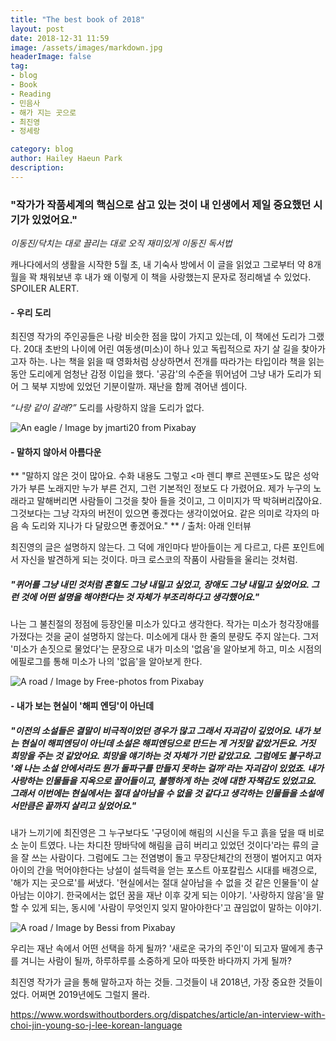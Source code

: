 ```yaml
---
title: "The best book of 2018"
layout: post
date: 2018-12-31 11:59
image: /assets/images/markdown.jpg
headerImage: false
tag:
- blog
- Book
- Reading
- 민음사
- 해가 지는 곳으로
- 최진영
- 정세랑

category: blog
author: Hailey Haeun Park
description:
---
```


### **"작가가 작품세계의 핵심으로 삼고 있는 것이 내 인생에서 제일 중요했던 시기가 있었어요."**  

*이동진/닥치는 대로 끌리는 대로 오직 재미있게 이동진 독서법*



캐나다에서의 생활을 시작한 5월 초, 내 기숙사 방에서 이 글을 읽었고 그로부터 약 8개월을 꽉 채워보낸 후 내가 왜 이렇게 이 책을 사랑했는지 문자로 정리해낼 수 있었다. SPOILER ALERT.



#### - 우리 도리

최진영 작가의 주인공들은 나랑 비슷한 점을 많이 가지고 있는데, 이 책에선 도리가 그랬다. 20대 초반의 나이에 어린 여동생(미소)이 하나 있고 독립적으로 자기 살 길을 찾아가고자 하는. 나는 책을 읽을 때 영화처럼 상상하면서 전개를 따라가는 타입이라 책을 읽는 동안 도리에게 엄청난 감정 이입을 했다. '공감'의 수준을 뛰어넘어 그냥 내가 도리가 되어 그 북부 지방에 있었던 기분이랄까. 재난을 함께 겪어낸 셈이다.



*“나랑 같이 갈래?”*  도리를 사랑하지 않을 도리가 없다.







![An eagle / Image by jmarti20 from Pixabay](http://hailey99.github.io/assets/images/free1.jpg)

#### - 말하지 않아서 아름다운

** "말하지 않은 것이 많아요. 수화 내용도 그렇고 <마 렌디 뿌르 꼰뗀또>도 많은 성악가가 부른 노래지만 누가 부른 건지, 그런 기본적인 정보도 다 가렸어요. 제가 누구의 노래라고 말해버리면 사람들이 그것을 찾아 들을 것이고, 그 이미지가 딱 박혀버리잖아요. 그것보다는 그냥 각자의 버전이 있으면 좋겠다는 생각이었어요. 같은 의미로 각자의 마음 속 도리와 지나가 다 달랐으면 좋겠어요." **
/ 출처: 아래 인터뷰

최진영의 글은 설명하지 않는다. 그 덕에 개인마다 받아들이는 게 다르고, 다른 포인트에서 자신을 발견하게 되는 것이다. 마크 로스코의 작품이 사람들을 울리는 것처럼.



##### "퀴어를 그냥 내민 것처럼 혼혈도 그냥 내밀고 싶었고, 장애도 그냥 내밀고 싶었어요. 그런 것에 어떤 설명을 해야한다는 것 자체가 부조리하다고 생각했어요."

나는 그 불친절의 정점에 등장인물 미소가 있다고 생각한다. 작가는 미소가 청각장애를 가졌다는 것을 굳이 설명하지 않는다. 미소에게 대사 한 줄의 분량도 주지 않는다. 그저 '미소가 손짓으로 물었다'는 문장으로 내가 미소의 '없음'을 알아보게 하고, 미소 시점의 에필로그를 통해 미소가 나의 '없음'을 알아보게 한다.








![A road / Image by Free-photos from Pixabay](http://hailey99.github.io/assets/images/free2.jpg)
#### - 내가 보는 현실이 '해피 엔딩'이 아닌데

##### "이전의 소설들은 결말이 비극적이었던 경우가 많고 그래서 자괴감이 깊었어요. 내가 보는 현실이 해피엔딩이 아닌데 소설은 해피엔딩으로 만드는 게 거짓말 같았거든요. 거짓 희망을 주는 것 같았어요. 희망을 얘기하는 것 자체가 기만 같았고요. 그럼에도 불구하고 '왜 나는 소설 안에서라도 뭔가 돌파구를 만들지 못하는 걸까'라는 자괴감이 있었죠. 내가 사랑하는 인물들을 지옥으로 끌어들이고, 불행하게 하는 것에 대한 자책감도 있었고요. 그래서 이번에는 현실에서는 절대 살아남을 수 없을 것 같다고 생각하는 인물들을 소설에서만큼은 끝까지 살리고 싶었어요."

내가 느끼기에 최진영은 그 누구보다도 '구덩이에 해림의 시신을 두고 흙을 덮을 때 비로소 눈이 트였다. 나는 차디찬 땅바닥에 해림을 급히 버리고 있었던 것이다'라는 류의 글을 잘 쓰는 사람이다. 그럼에도 그는 전염병이 돌고 무장단체간의 전쟁이 벌어지고 여자아이의 간을 먹어야한다는 낭설이 설득력을 얻는 포스트 아포칼립스 시대를 배경으로, '해가 지는 곳으로'를 써냈다. '현실에서는 절대 살아남을 수 없을 것 같은 인물들'이 살아남는 이야기. 한국에서는 없던 꿈을 재난 이후 갖게 되는 이야기. '사랑하지 않음'을 말할 수 있게 되는, 동시에 '사람이 무엇인지 잊지 말아야한다'고 끊임없이 말하는 이야기.



![A road / Image by Bessi from Pixabay](http://hailey99.github.io/assets/images/free3.jpg)

우리는 재난 속에서 어떤 선택을 하게 될까? '새로운 국가의 주인'이 되고자 딸에게 총구를 겨니는 사람이 될까, 하루하루를 소중하게 모아 따뜻한 바다까지 가게 될까?





최진영 작가가 글을 통해 말하고자 하는 것들. 그것들이 내 2018년, 가장 중요한 것들이었다. 어쩌면 2019년에도 그럴지 몰라.




https://www.wordswithoutborders.org/dispatches/article/an-interview-with-choi-jin-young-so-j-lee-korean-language
